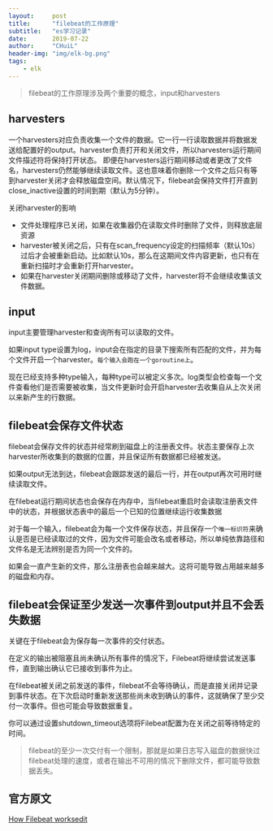 ```yaml
---
layout:     post
title:      "filebeat的工作原理"
subtitle:   "es学习记录"
date:       2019-07-22
author:     "CHuiL"
header-img: "img/elk-bg.png"
tags:
    - elk
---
```


> filebeat的工作原理涉及两个重要的概念，input和harvesters

## harvesters
一个harvesters对应负责收集一个文件的数据。它一行一行读取数据并将数据发送给配置好的output。harvester负责打开和关闭文件，所以harvesters运行期间文件描述符将保持打开状态。
即便在harvesters运行期间移动或者更改了文件名，harvesters仍然能够继续读取文件。这也意味着你删除一个文件之后只有等到harvester关闭才会释放磁盘空间。默认情况下，filebeat会保持文件打开直到close_inactive设置的时间到期（默认为5分钟）。

关闭harvester的影响
- 文件处理程序已关闭，如果在收集器仍在读取文件时删除了文件，则释放底层资源
- harvester被关闭之后，只有在scan_frequency设定的扫描频率（默认10s）过后才会被重新启动。比如默认10s，那么在这期间文件内容更新，也只有在重新扫描时才会重新打开harvester。
- 如果在harvester关闭期间删除或移动了文件，harvester将不会继续收集该文件数据。

## input
input主要管理harvester和查询所有可以读取的文件。

如果input type设置为log，input会在指定的目录下搜索所有匹配的文件，并为每个文件开启一个harvester。`每个输入会跑在一个goroutine上`。

现在已经支持多种type输入，每种type可以被定义多次。log类型会检查每一个文件查看他们是否需要被收集，当文件更新时会开启harvester去收集自从上次关闭以来新产生的行数据。

## filebeat会保存文件状态
filebeat会保存文件的状态并经常刷到磁盘上的注册表文件。状态主要保存上次harvester所收集到的数据的位置，并且保证所有数据都已经被发送。 

如果output无法到达，filebeat会跟踪发送的最后一行，并在output再次可用时继续读取文件。  

在filebeat运行期间状态也会保存在内存中，当filebeat重启时会读取注册表文件中的状态，并根据状态表中的最后一个已知的位置继续运行收集数据

对于每一个输入，filebeat会为每一个文件保存状态，并且保存一个`唯一标识符`来确认是否是已经读取过的文件，因为文件可能会改名或者移动，所以单纯依靠路径和文件名是无法辨别是否为同一个文件的。

如果会一直产生新的文件，那么注册表也会越来越大。这将可能导致占用越来越多的磁盘和内存。

## filebeat会保证至少发送一次事件到output并且不会丢失数据
关键在于filebeat会为保存每一次事件的交付状态。

在定义的输出被阻塞且尚未确认所有事件的情况下，Filebeat将继续尝试发送事件，直到输出确认它已接收到事件为止。

在filebeat被关闭之前发送的事件，filebeat不会等待确认，而是直接关闭并记录到事件状态。在下次启动时重新发送那些尚未收到确认的事件，这就确保了至少交付一次事件。但也可能会导致数据重复。

你可以通过设置shutdown_timeout选项将Filebeat配置为在关闭之前等待特定的时间。

>filebeat的至少一次交付有一个限制，那就是如果日志写入磁盘的数据快过filebeat处理的速度，或者在输出不可用的情况下删除文件，都可能导致数据丢失。

## 官方原文
[How Filebeat worksedit](https://www.elastic.co/guide/en/beats/filebeat/current/how-filebeat-works.html)

